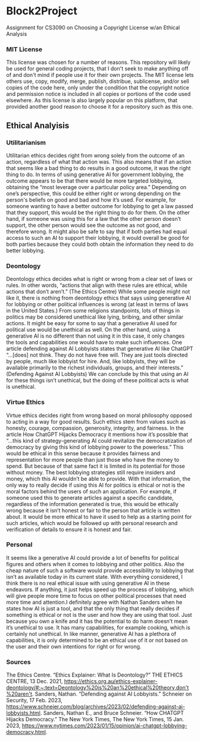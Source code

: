 # Block2Project
Assignment for CS3090 on Choosing a Copyright License w/an Ethical Analysis

### MIT License
This license was chosen for a number of reasons. This repository will likely be used for general coding projects, that I don't seek to make anything off of and don't mind if people use it for their own projects. The MIT license lets others use, copy, modify, merge, publish, distribue, sublicense, and/or sell copies of the code here, only under the condition that the copyright notice and permission notice is included in all copies or portions of the code used elsewhere. As this license is also largely popular on this platform, that provided another good reason to choose it for a repository such as this one.

## Ethical Analyisis
### Utilitarianism
Utilitarian ethics decides right from wrong solely from the outcome of an action, regardless of what that action was. This also means that if an action that seems like a bad thing to do results in a good outcome, it was the right thing to do. In terms of using generative AI for government lobbying, the outcome appears to be that there would be more targeted lobbying, obtaining the “most leverage over a particular policy area.” Depending on one’s perspective, this could be either right or wrong depending on the person's beliefs on good and bad and how it’s used. For example, for someone wanting to have a better outcome for lobbying to get a law passed that they support, this would be the right thing to do for them. On the other hand, if someone was using this for a law that the other person doesn’t support, the other person would see the outcome as not good, and therefore wrong. It might also be safe to say that if both parties had equal access to such an AI to support their lobbying, it would overall be good for both parties because they could both obtain the information they need to do better lobbying.
### Deontology
Deontology ethics decides what is right or wrong from a clear set of laws or rules. In other words, “actions that align with these rules are ethical, while actions that don’t aren’t.” (The Ethics Centre) While some people might not like it, there is nothing from deontology ethics that says using generative AI for lobbying or other political influences is wrong (at least in terms of laws in the United States.) From some religions standpoints, lots of things in politics may be considered unethical like lying, bribing, and other similar actions. It might be easy for some to say that a generative AI used for political use would be unethical as well. On the other hand, using a generative AI is no different than not using it in this case, it only changes the tools and capabilities one would have to make such influences. One article defending against AI Lobbyists states that generative AI like ChatGPT “...[does] not think. They do not have free will. They are just tools directed by people, much like lobbyist for hire. And, like lobbyists, they will be available primarily to the richest individuals, groups, and their interests.” (Defending Against AI Lobbyists) We can conclude by this that using an AI for these things isn’t unethical, but the doing of these political acts is what is unethical.
### Virtue Ethics
Virtue ethics decides right from wrong based on moral philosophy opposed to acting in a way for good results. Such ethics stem from values such as honesty, courage, compassion, generosity, integrity, and fairness. In the article How ChatGPT Hijacks Democracy it mentions how it’s possible that “...this kind of strategy-generating AI could revitalize the democratization of democracy by giving this kind of lobbying power to the powerless.” This would be ethical in this sense because it provides fairness and representation for more people than just those who have the money to spend. But because of that same fact it is limited in its potential for those without money. The best lobbying strategies still require insiders and money, which this AI wouldn’t be able to provide. With that information, the only way to really decide if using this AI for politics is ethical or not is the moral factors behind the users of such an application. For example, if someone used this to generate articles against a specific candidate, regardless of the information generated is true, this would be ethically wrong because it isn’t honest or fair to the person that article is written about. It would be more ethical to have it used to help as a starting point for such articles, which would be followed up with personal research and verification of details to ensure it is honest and fair.
### Personal
It seems like a generative AI could provide a lot of benefits for political figures and others when it comes to lobbying and other politics. Also the cheap nature of such a software would provide accessibility to lobbying that isn’t as available today in its current state. With everything considered, I think there is no real ethical issue with using generative AI in these endeavors. If anything, it just helps speed up the process of lobbying, which will give people more time to focus on other political processes that need more time and attention.I definitely agree with Nathan Sanders when he states how AI is just a tool, and that the only thing that really decides if something is ethical or not is the user and how they are using that tool. Just because you own a knife and it has the potential to do harm doesn’t mean it’s unethical to use. It has many capabilities, for example cooking, which is certainly not unethical. In like manner, generative AI has a plethora of capabilities, it is only determined to be an ethical use of it or not based on the user and their own intentions for right or for wrong.
### Sources
The Ethics Centre. “Ethics Explainer: What Is Deontology?” THE ETHICS CENTRE, 13 Dec. 2021, https://ethics.org.au/ethics-explainer-deontology/#:~:text=Deontology%20is%20an%20ethical%20theory,don't%20aren't. 
Sanders, Nathan. “Defending against AI Lobbyists.” Schneier on Security, 17 Feb. 2023, https://www.schneier.com/blog/archives/2023/02/defending-against-ai-lobbyists.html.
Sanders, Nathan E., and Bruce Schneier. “How CHATGPT Hijacks Democracy.” The New York Times, The New York Times, 15 Jan. 2023, https://www.nytimes.com/2023/01/15/opinion/ai-chatgpt-lobbying-democracy.html. 
